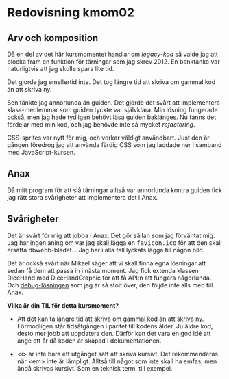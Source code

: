 ---
---
# Redovisning kmom02

## Arv och komposition

Då en del av det här kursmomentet handlar om _legacy-kod_ så valde jag att plocka fram en funktion för tärningar som jag skrev 2012. En banktanke var naturligtvis att jag skulle spara lite tid.

Det gjorde jag emellertid inte. Det tog längre tid att skriva om gammal kod än att skriva ny.

Sen tänkte jag annorlunda än guiden. Det gjorde det svårt att implementera klass-medlemmar som guiden tyckte var självklara. Min lösning fungerade också, men jag hade tydligen behövt läsa guiden baklänges. Nu fanns det fördelar med min kod, och jag behövde inte så mycket _refactoring_.

CSS-sprites var nytt för mig, och verkar väldigt användbart. Just den är gången föredrog jag att använda färdig CSS som jag laddade ner i samband med JavaScript-kursen.

## Anax

Då mitt program för att slå tärningar alltså var annorlunda kontra guiden fick jag rätt stora svårigheter att implementera det i Anax.

## Svårigheter

Det är svårt för mig att jobba i Anax. Det gör sällan som jag förväntat mig. Jag har ingen aning om var jag skall lägga en <samp>favicon.ico</samp> för att den skall ersätta dbwebb-bladet... Jag har i alla fall lyckats lägga till någon bild.

Det är också svårt när Mikael säger att vi skall finna egna lösningar att sedan få dem att passa in i nästa moment. Jag fick extenda klassen DiceHand med DiceHandGraphic för att få API:n att fungera någorlunda. Och [debug-lösningen][1] som jag är så stolt över, den följde inte alls med till Anax.

__Vilka är din TIL för detta kursmoment?__

* Att det kan ta längre tid att skriva om gammal kod än att skriva ny. Förmodligen står tidsåtgången i paritet till kodens ålder. Ju äldre kod, desto mer jobb att uppdatera den.
Därför kan det vara en god idé att ange ett år då koden är skapad i dokumentationen.

* <i\> är inte bara ett utgånget sätt att skriva kursivt. Det rekommenderas när <em\> inte är lämpligt. Alltså till något som inte skall ha emfas, men ändå skrivas kursivt. Som en teknisk term, till exempel.

[1]: http://www.student.bth.se/~olai19/dbwebb-kurser/oophp/me/kmom01/guess/